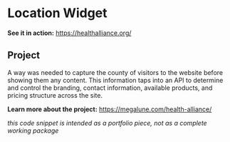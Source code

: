 # Location Widget

**See it in action:** https://healthalliance.org/

## Project

A way was needed to capture the county of visitors to the website before showing them any content. This information taps into an API to determine and control the branding, contact information, available products, and pricing structure across the site.

**Learn more about the project:** https://megalune.com/health-alliance/

*this code snippet is intended as a portfolio piece, not as a complete working package*